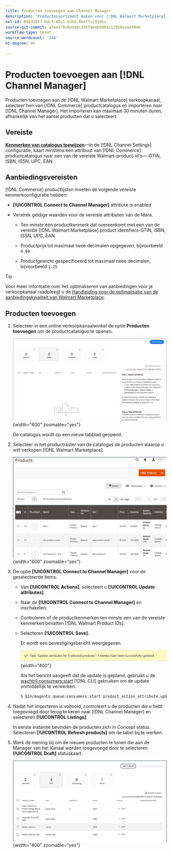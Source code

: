 ```yaml
---
title: Producten toevoegen aan Channel Manager
description: 'Productassortiment maken voor [!DNL Walmart Marketplace] verkoop door producten van de catalogus aan het verkoopkanaal toe te voegen dat in de Manager van het Kanaal wordt gevormd.'
exl-id: 00932df7-bdc7-42a1-b269-88dffcc918bc
source-git-commit: a3ae579c0eda0c27bf8eab9d0ac12919eaad494b
workflow-type: tm+mt
source-wordcount: '344'
ht-degree: 0%

---
```



# Producten toevoegen aan [!DNL Channel Manager]

Producten toevoegen aan de [!DNL Walmart Marketplace] verkoopkanaal, selecteer hen van [!DNL Commerce] productcatalogus en importeren naar [!DNL Channel Manager].
Het importeren kan maximaal 30 minuten duren, afhankelijk van het aantal producten dat u selecteert.

## Vereiste

**[Kenmerken van catalogus toewijzen](map-catalog-attributes.md)**—In de [!DNL Channel Settings] configuratie, kaart minstens één attribuut van [!DNL Commerce] productcatalogus naar een van de vereiste Walmart-product-id&#39;s—-GTIN, ISBN, ISSN, UPC, EAN.

## Aanbiedingsvereisten

[!DNL Commerce] productlijsten moeten de volgende vereiste kenmerkconfiguratie hebben:

- **[!UICONTROL Connect to Channel Manager]** attribute is enabled

- Verstrek geldige waarden voor de vereiste attributen van de Mara.

   - Ten minste één productkenmerk dat overeenkomt met een van de vereiste [!DNL Walmart Marketplace] product identifiers-GTIN, ISBN, ISSN, UPC, EAN.

   - Productprijs tot maximaal twee decimalen opgegeven, bijvoorbeeld `9.99`

   - Productgewicht gespecificeerd tot maximaal twee decimalen, bijvoorbeeld `1.25`

>[!TIP]
>
>Voor meer informatie over het optimaliseren van aanbiedingen voor je verkoopkanaal raadpleegt u de [Handleiding voor de optimalisatie van de aanbiedingskwaliteit van Walmart Marketplace](https://marketplace.walmart.com/wp-content/uploads/2020/09/WMP_listing_quality_optimization_guide.pdf).

## Producten toevoegen

1. Selecteer in een online verkoopkanaalwinkel de optie **Producten toevoegen** om de productcatalogus te openen.

   ![Producten toevoegen aan verkoopkanaalwinkel](assets/add-initial-products-to-connected-channel.png){width="600" zoomable="yes"}

   De catalogus wordt op een nieuw tabblad geopend.

1. Selecteer in het productraster van de catalogus de producten waarop u wilt verkopen [!DNL Walmart Marketplace].

   ![Producten naar de winkel van het verkoopkanaal verzenden](assets/select-products-from-catalog.png){width="600" zoomable="yes"}

1. De optie **[!UICONTROL Connect to Channel Manager]** voor de geselecteerde items.

   - Van **[!UICONTROL Actions]**, selecteert u **[!UICONTROL Update attributes]**.

   - Naar de **[!UICONTROL Connect to Channel Manager]** en inschakelen.

   - Controleren of de productkenmerken ten minste een van de vereiste kenmerken bevatten [!DNL Walmart Product IDs].

   - Selecteren **[!UICONTROL Save]**.

      Er wordt een bevestigingsbericht weergegeven.

      ![Bevestigingsbericht voor het importeren van producten uit catalogus naar verkoopkanaal](assets/product-import-from-catalog-confirmation.png){width="400"}

      Als het bericht aangeeft dat de update is gepland, gebruikt u de [wachtrij:consumers:start](https://experienceleague.adobe.com/docs/commerce-operations/configuration-guide/cli/start-message-queues.html) [!DNL CLI] gebruiken om de update onmiddellijk te verwerken.

      ```bash
      $ bin/magento queue:consumers:start product_action_attribute.update
      ```

1. Nadat het importeren is voltooid, controleert u de producten die u hebt toegevoegd door terug te keren naar [!DNL Channel Manager] en selecteren **[!UICONTROL Listings]**.

   In eerste instantie bevinden de producten zich in *Concept* status. Selecteren **[!UICONTROL Refresh products]** om de tabel bij te werken.

1. Werk de mening bij om de nieuwe producten te tonen die aan de Manager van het Kanaal worden toegevoegd door te selecteren **[!UICONTROL Draft]** statuskaart.

   ![Producten geïmporteerd naar verbonden verkoopkanaal](assets/products-in-marketplace-sales-channel.png){width="400" zoomable="yes"}


